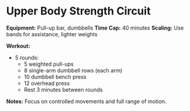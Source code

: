 # Upper Body Strength Circuit

**Equipment:** Pull-up bar, dumbbells
**Time Cap:** 40 minutes
**Scaling:** Use bands for assistance, lighter weights

**Workout:**
- 5 rounds:
  - 5 weighted pull-ups
  - 8 single-arm dumbbell rows (each arm)
  - 10 dumbbell bench press
  - 12 overhead press
  - Rest 3 minutes between rounds

**Notes:**
Focus on controlled movements and full range of motion.
